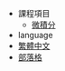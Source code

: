 - 課程項目
  - [微積分](calculus/README.md)
- language
 - [繁體中文](README.md)
- [部落格](https://shentengtu.github.io/)
